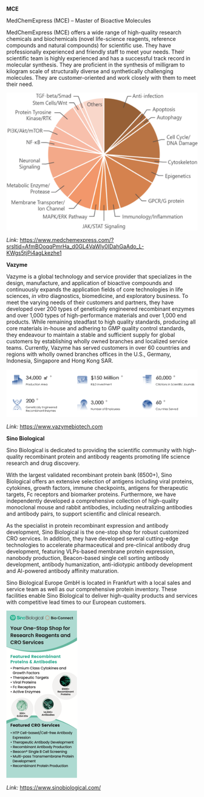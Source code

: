 ﻿**MCE**

MedChemExpress (MCE) – Master of Bioactive Molecules 

MedChemExpress (MCE) offers a wide range of high-quality research chemicals and biochemicals (novel life-science reagents, reference compounds and natural compounds) for scientific use. They have professionally experienced and friendly staff to meet your needs. Their scientific team is highly experienced and has a successful track record in molecular synthesis. They are proficient in the synthesis of milligram to kilogram scale of structurally diverse and synthetically challenging molecules. They are customer-oriented and work closely with them to meet their need.

![MedChem Express products from Cambridge Bioscience](Aspose.Words.781e598a-ceb8-405c-b2c5-c627540d9a56.001.png)

*Link:* <https://www.medchemexpress.com/?srsltid=AfmBOoqqPmrHa_d0GL4VaWly0IDahGaAdo_L-KWgs5tjPi4agLkezhe1>

**Vazyme** 

Vazyme is a global technology and service provider that specializes in the design, manufacture, and application of bioactive compounds and continuously expands the application fields of core technologies in life sciences, *in vitro* diagnostics, biomedicine, and exploratory business. To meet the varying needs of their customers and partners, they have developed over 200 types of genetically engineered recombinant enzymes and over 1,000 types of high-performance materials and over 1,000 end products. While remaining steadfast to high quality standards, producing all core materials in-house and adhering to GMP quality control standards, they endeavour to maintain a stable and sufficient supply for global customers by establishing wholly owned branches and localized service teams. Currently, Vazyme has served customers in over 60 countries and regions with wholly owned branches offices in the U.S., Germany, Indonesia, Singapore and Hong Kong SAR. 

![A screenshot of a graph Description automatically generated](Aspose.Words.781e598a-ceb8-405c-b2c5-c627540d9a56.002.png)

*Link:* <https://www.vazymebiotech.com>

**Sino Biological** 

Sino Biological is dedicated to providing the scientific community with high-quality recombinant protein and antibody reagents promoting life science research and drug discovery. 

With the largest validated recombinant protein bank (6500+), Sino Biological offers an extensive selection of antigens including viral proteins, cytokines, growth factors, immune checkpoints, antigens for therapeutic targets, Fc receptors and biomarker proteins. Furthermore, we have independently developed a comprehensive collection of high-quality monoclonal mouse and rabbit antibodies, including neutralizing antibodies and antibody pairs, to support scientific and clinical research.

As the specialist in protein recombinant expression and antibody development, Sino Biological is the one-stop shop for robust customized CRO services. In addition, they have developed several cutting-edge technologies to accelerate pharmaceutical and pre-clinical antibody drug development, featuring VLPs-based membrane protein expression, nanobody production, Beacon-based single cell sorting antibody development, antibody humanization, anti-idiotypic antibody development and AI-powered antibody affinity maturation. 

Sino Biological Europe GmbH is located in Frankfurt with a local sales and service team as well as our comprehensive protein inventory. These facilities enable Sino Biological to deliver high-quality products and services with competitive lead times to our European customers.

![](Aspose.Words.781e598a-ceb8-405c-b2c5-c627540d9a56.003.png)

*Link:* https://www.sinobiological.com/
